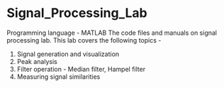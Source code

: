 # Signal_Processing_Lab
Programming language - MATLAB
The code files and manuals on signal processing lab. This lab covers the following topics - 
1. Signal generation and visualization
2. Peak analysis
3. Filter operation - Median filter, Hampel filter
4. Measuring signal similarities
